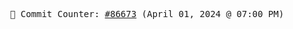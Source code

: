 <p align="center">
    <samp>
        📮 Commit Counter: <a href="https://github.com/Javascript-void0/Javascript-void0/commits/main">#86673</a> (April 01, 2024 @ 07:00 PM)
    </samp>
</p>